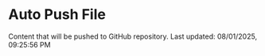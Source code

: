 # Auto Push File

Content that will be pushed to GitHub repository.
Last updated: 08/01/2025, 09:25:56 PM